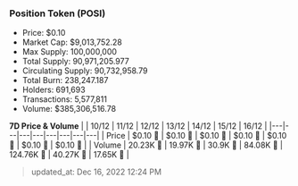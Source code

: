 
  ### Position Token (POSI)
  - Price: $0.10
  - Market Cap: $9,013,752.28
  - Max Supply: 100,000,000
  - Total Supply: 90,971,205.977
  - Circulating Supply: 90,732,958.79
  - Total Burn: 238,247.187
  - Holders: 691,693
  - Transactions: 5,577,811
  - Volume: $385,306,516.78

  **7D Price & Volume**
  | | 10&#x2F;12 | 11&#x2F;12 | 12&#x2F;12 | 13&#x2F;12 | 14&#x2F;12 | 15&#x2F;12 | 16&#x2F;12 |
  |---|---|---|---|---|---|---|---|
  | Price | $0.10 🔻 | $0.10 🔻 | $0.10 🔻 | $0.10 🔻 | $0.10 🚀 | $0.10 🔻 | $0.10 🔻 |
  | Volume | 20.23K 🔻 | 19.97K 🔻 | 30.9K 🚀 | 84.08K 🚀 | 124.76K 🚀 | 40.27K 🔻 | 17.65K 🔻 |

  > updated_at: Dec 16, 2022 12:24 PM
